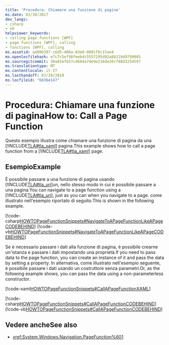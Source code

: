 ```yaml
---
title: 'Procedura: Chiamare una funzione di pagina'
ms.date: 03/30/2017
dev_langs:
- csharp
- vb
helpviewer_keywords:
- calling page functions [WPF]
- page functions [WPF], calling
- functions [WPF], calling
ms.assetid: a4808397-c6d5-406a-83e0-0091f0c15ae4
ms.openlocfilehash: e7c7c5ef98feeb4c5557295d92a8b219d9799865
ms.sourcegitcommit: 30a83efb57c468da74e9e218de26cf88d3254597
ms.translationtype: MT
ms.contentlocale: it-IT
ms.lasthandoff: 07/20/2019
ms.locfileid: "68364147"
---
```

# <a name="how-to-call-a-page-function"></a><span data-ttu-id="ffbad-102">Procedura: Chiamare una funzione di pagina</span><span class="sxs-lookup"><span data-stu-id="ffbad-102">How to: Call a Page Function</span></span>
<span data-ttu-id="ffbad-103">Questo esempio illustra come chiamare una funzione di pagina da una [!INCLUDE[TLA#tla_xaml](../../../../includes/tlasharptla-xaml-md.md)] pagina.</span><span class="sxs-lookup"><span data-stu-id="ffbad-103">This example shows how to call a page function from a [!INCLUDE[TLA#tla_xaml](../../../../includes/tlasharptla-xaml-md.md)] page.</span></span>  
  
## <a name="example"></a><span data-ttu-id="ffbad-104">Esempio</span><span class="sxs-lookup"><span data-stu-id="ffbad-104">Example</span></span>  
 <span data-ttu-id="ffbad-105">È possibile passare a una funzione di pagina usando [!INCLUDE[TLA#tla_uri](../../../../includes/tlasharptla-uri-md.md)]un, nello stesso modo in cui è possibile passare a una pagina.</span><span class="sxs-lookup"><span data-stu-id="ffbad-105">You can navigate to a page function using a [!INCLUDE[TLA#tla_uri](../../../../includes/tlasharptla-uri-md.md)], just as you can when you navigate to a page.</span></span> <span data-ttu-id="ffbad-106">come illustrato nell'esempio riportato di seguito.</span><span class="sxs-lookup"><span data-stu-id="ffbad-106">This is shown in the following example.</span></span>  
  
 [!code-csharp[HOWTOPageFunctionSnippets#NavigateToAPageFunctionLikeAPageCODEBEHIND](~/samples/snippets/csharp/VS_Snippets_Wpf/HOWTOPageFunctionSnippets/CSharp/CallingPage.xaml.cs#navigatetoapagefunctionlikeapagecodebehind)]
 [!code-vb[HOWTOPageFunctionSnippets#NavigateToAPageFunctionLikeAPageCODEBEHIND](~/samples/snippets/visualbasic/VS_Snippets_Wpf/HOWTOPageFunctionSnippets/VisualBasic/CallingPage.xaml.vb#navigatetoapagefunctionlikeapagecodebehind)]  
  
 <span data-ttu-id="ffbad-107">Se è necessario passare i dati alla funzione di pagina, è possibile crearne un'istanza e passare i dati impostando una proprietà.</span><span class="sxs-lookup"><span data-stu-id="ffbad-107">If you need to pass data to the page function, you can create an instance of it and pass the data by setting a property.</span></span> <span data-ttu-id="ffbad-108">In alternativa, come illustrato nell'esempio seguente, è possibile passare i dati usando un costruttore senza parametri.</span><span class="sxs-lookup"><span data-stu-id="ffbad-108">Or, as the following example shows, you can pass the data using a non-parameterless constructor.</span></span>  
  
 [!code-xaml[HOWTOPageFunctionSnippets#CallAPageFunctionXAML](~/samples/snippets/csharp/VS_Snippets_Wpf/HOWTOPageFunctionSnippets/CSharp/CallingPage.xaml#callapagefunctionxaml)]  
  
 [!code-csharp[HOWTOPageFunctionSnippets#CallAPageFunctionCODEBEHIND](~/samples/snippets/csharp/VS_Snippets_Wpf/HOWTOPageFunctionSnippets/CSharp/CallingPage.xaml.cs#callapagefunctioncodebehind)]
 [!code-vb[HOWTOPageFunctionSnippets#CallAPageFunctionCODEBEHIND](~/samples/snippets/visualbasic/VS_Snippets_Wpf/HOWTOPageFunctionSnippets/VisualBasic/CallingPage.xaml.vb#callapagefunctioncodebehind)]  
  
## <a name="see-also"></a><span data-ttu-id="ffbad-109">Vedere anche</span><span class="sxs-lookup"><span data-stu-id="ffbad-109">See also</span></span>

- <xref:System.Windows.Navigation.PageFunction%601>
